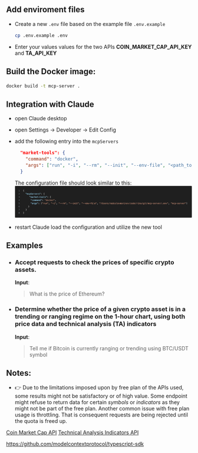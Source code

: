 

## Add  enviroment files
  - Create a new `.env` file based on the example file `.env.example`

    ```sh
    cp .env.example .env
    ```

  - Enter your values values for the two APIs __COIN_MARKET_CAP_API_KEY__ and __TA_API_KEY__

## Build the Docker image:

  ```sh
  docker build -t mcp-server .
  ```

## Integration with Claude

  - open Claude desktop
  - open Settings -> Developer -> Edit Config
  - add the following entry into the `mcpServers`

    ```json
      "market-tools": {
        "command": "docker",
        "args": ["run", "-i", "--rm", "--init", "--env-file", "<path_to_env_file>", "mcp-server"]
      }
    ```

    The configuration file should look similar to this:
    ![](./docs/claude/config-server.png) 
  - restart Claude load the configuration and utilize the new tool




## Examples

  - ### Accept requests to check the prices of specific crypto assets.
    __Input__:
    > What is the price of Ethereum?

  - ### Determine whether the price of a given crypto asset is in a trending or ranging regime on the 1-hour chart, using both price data and technical analysis (TA) indicators
    __Input__:
      > Tell me if Bitcoin is currently ranging or trending using BTC/USDT symbol


## Notes:

  - 👉 Due to the limitations imposed upon by free plan of the APIs used, some results might not be satisfactory or of high value. Some endpoint might refuse to return data for certain _symbols_ or _indicators_ as they might not be part of the free plan. Another common issue with free plan usage is throttling. That is consequent requests are being rejected until the quota is freed up.

[Coin Market Cap API](https://coinmarketcap.com/api/documentation/v1/#)
[Technical Analysis Indicators API](https://taapi.io/indicators)

https://github.com/modelcontextprotocol/typescript-sdk
